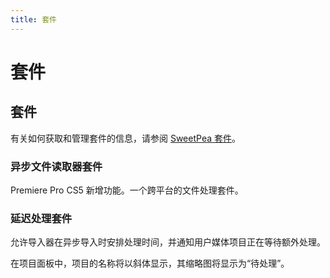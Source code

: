 ```yaml
---
title: 套件
---
```

# 套件

## 套件

有关如何获取和管理套件的信息，请参阅 [SweetPea 套件](../../universals/sweetpea-suites)。

### 异步文件读取器套件

Premiere Pro CS5 新增功能。一个跨平台的文件处理套件。

### 延迟处理套件

允许导入器在异步导入时安排处理时间，并通知用户媒体项目正在等待额外处理。

在项目面板中，项目的名称将以斜体显示，其缩略图将显示为“待处理”。

